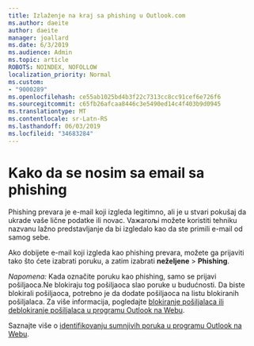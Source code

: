 ```yaml
---
title: Izlaženje na kraj sa phishing u Outlook.com
ms.author: daeite
author: daeite
manager: joallard
ms.date: 6/3/2019
ms.audience: Admin
ms.topic: article
ROBOTS: NOINDEX, NOFOLLOW
localization_priority: Normal
ms.custom:
- "9000289"
ms.openlocfilehash: ce55ab1025bd4b3f22c7313cc8cc91cef6e726f6
ms.sourcegitcommit: c65fb26afcaa8446c3e5490ed14c4f403b9d0945
ms.translationtype: MT
ms.contentlocale: sr-Latn-RS
ms.lasthandoff: 06/03/2019
ms.locfileid: "34683284"
---
```

# <a name="how-to-deal-with-a-phishing-email"></a>Kako da se nosim sa email sa phishing

Phishing prevara je e-mail koji izgleda legitimno, ali je u stvari pokušaj da ukrade vaše lične podatke ili novac. Vaжaroљi možete koristiti tehniku nazvanu lažno predstavljanje da bi izgledalo kao da ste primili e-mail od samog sebe.

Ako dobijete e-mail koji izgleda kao phishing prevara, možete ga prijaviti tako što ćete izabrati poruku, a zatim izabrati **neželjene** > **Phishing**.

*Napomena:* Kada označite poruku kao phishing, samo se prijavi pošiljaoca.Ne blokiraju tog pošiljaoca slao poruke u budućnosti. Da biste blokirali pošiljaoca, potrebno je da dodate pošiljaoca na listu blokiranih pošiljalaca. Za više informacija, pogledajte [blokiranje pošiljalaca ili deblokiranje pošiljalaca u programu Outlook na Webu](https://support.office.com/article/9bf812d4-6995-4d19-901a-76d6e26939b0).

Saznajte više o [identifikovanju sumnjivih poruka u programu Outlook na Webu](https://support.office.com/article/3d44102b-6ce3-4f7c-a359-b623bec82206).